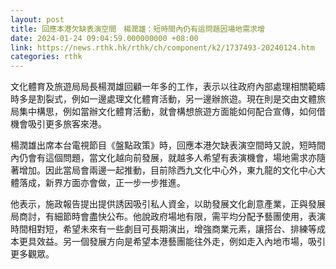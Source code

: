 ```yaml
---
layout: post
title: 回應本港欠缺表演空間　楊潤雄：短時間內仍有這問題因場地需求增
date: 2024-01-24 09:04:59.000000000 +08:00
link: https://news.rthk.hk/rthk/ch/component/k2/1737493-20240124.htm
categories: rthk
---
```


文化體育及旅遊局局長楊潤雄回顧一年多的工作，表示以往政府內部處理相關範疇時多是割裂式，例如一邊處理文化體育活動，另一邊辦旅遊。現在則是交由文體旅局集中構思，例如當辦文化體育活動，就會構想旅遊方面能如何配合宣傳，如何借機會吸引更多旅客來港。

楊潤雄出席本台電視節目《盤點政策》時，回應本港欠缺表演空間時又說，短時間內仍會有這個問題，當文化越向前發展，就越多人希望有表演機會，場地需求亦隨著增加。因此當局會兩邊一起推動，目前除西九文化中心外，東九龍的文化中心大體落成，新界方面亦會做，正一步一步推進。

他表示，施政報告提出提供誘因吸引私人資金，以助發展文化創意產業，正與發展局商討，有細節時會盡快公布。他說政府場地有限，需平均分配予藝團使用，表演時間相對短，希望未來有一些劇目可長期演出，增強商業元素，讓搭台、排練等成本更具效益。另一個發展方向是希望本港藝團能往外走，例如走入內地市場，吸引更多觀眾。

